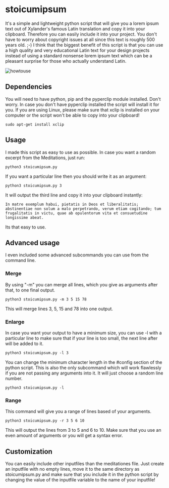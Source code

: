 # stoicumipsum
It's a simple and lightweight python script that will give you a lorem ipsum text out of Xylander's famous Latin translation and copy it into your clipboard. Therefore you can easily include it into your project. You don't have to worry about copyright issues at all since this text is roughly 500 years old. ;-)
I think that the biggest benefit of this script is that you can use a high quality and very educational Latin text for your design projects instead of using a standard nonsense lorem ipsum text which can be a pleasant surprise for those who actually understand Latin.

![howtouse](https://i.imgur.com/tvqBrNa.gif)
## Dependencies
You will need to have python, pip and the pyperclip module installed.
Don't worry. In case you don't have pyperclip installed the script will install it for you.
If you are using Linux, please make sure that xclip is installed on your computer or the script won't be able to copy into your clipboard!
```
sudo apt-get install xclip
```
## Usage
I made this script as easy to use as possible. In case you want a random excerpt from the Meditations, just run:
```
python3 stoicumipsum.py
```
If you want a particular line then you should write it as an argument:
```
python3 stoicumipsum.py 3
```
It will output the third line and copy it into your clipboard instantly:
```
In matre exemplum habui, pietatis in Deos et liberalitatis; abstinentiae non solum a malo perpetrando, verum etiam cogitando; tum frugalitatis in victu, quae ab opulentorum vita et consuetudine longissime abeat.
```
Its that easy to use.
## Advanced usage
I even included some advanced subcommands you can use from the command line.

### Merge
By using "-m" you can merge all lines, which you give as arguments after that, to one final output.
```
python3 stoicumipsum.py -m 3 5 15 78
```
This will merge lines 3, 5, 15 and 78 into one output.
### Enlarge
In case you want your output to have a minimum size, you can use -l with a particular line to make sure that if your line is too small, the next line after will be added to it.
```
python3 stoicumipsum.py -l 3
```
You can change the minimum character length in the #config section of the python script. 
This is also the only subcommand which will work flawlessly if you are not passing any arguments into it. It will just choose a random line number.
```
python3 stoicumipsum.py -l
```
### Range
This command will give you a range of lines based of your arguments.
```
python3 stoicumipsum.py -r 3 5 6 10
```
This will output the lines from 3 to 5 and 6 to 10.
Make sure that you use an even amount of arguments or you will get a syntax error.

## Customization
You can easily include other inputfiles than the meditationes file. Just create an inputfile with no empty lines, move it to the same directory as stoicumipsum.py and make sure that you include it in the python script by changing the value of the inputfile variable to the name of your inputfile!
